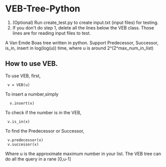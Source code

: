 # VEB-Tree-Python

1) (Optional) Run create_test.py to create input.txt (input files) for testing.
2) If you don't do step 1, delete all the lines below the VEB class. Those lines are for reading input files to test.

A Van Emde Boas tree written in python.
Support Predecessor, Successor, is_in, insert in log(log(u)) time, where u is around 2^(2^max_num_in_list)

## How to use VEB.
To use VEB, first,
```
 v = VEB(u)
```
To insert a number,simply
```
  v.insert(x)
```

To check if the number is in the VEB,
```
 v.is_in(x)
```

To find the Predecessor or Successor,
```
 v.predecessor(x)
 v.successor(x)
```

Where u is the approximate maximum number in your list. 
The VEB tree can do all the query in a rane [0,u-1]

